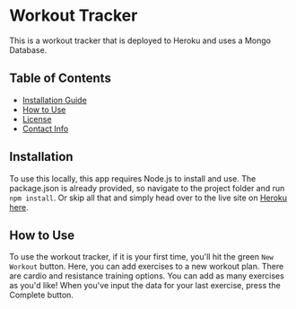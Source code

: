 # Workout Tracker

This is a workout tracker that is deployed to Heroku and uses a Mongo Database.

## Table of Contents
* [Installation Guide](#Installation)
* [How to Use](#Usage)
* [License](#License)
* [Contact Info](#Contact)

## Installation
To use this locally, this app requires Node.js to install and use. The package.json is already provided, so navigate to the project folder and run `npm install`. Or skip all that and simply head over to the live site on [Heroku here](https://werqout-tracker.herokuapp.com/).

## How to Use

To use the workout tracker, if it is your first time, you'll hit the green `New Workout` button. Here, you can add exercises to a new workout plan. There are cardio and resistance training options. You can add as many exercises as you'd like! When you've input the data for your last exercise, press the Complete button.
